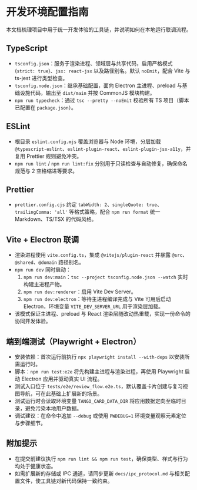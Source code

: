 # 开发环境配置指南

本文档梳理项目中用于统一开发体验的工具链，并说明如何在本地运行联调流程。

## TypeScript
- `tsconfig.json`：服务于渲染进程、领域层与共享代码，启用严格模式 (`strict: true`)、`jsx: react-jsx` 以及路径别名。默认 `noEmit`，配合 Vite 与 ts-jest 进行类型检查。
- `tsconfig.node.json`：继承基础配置，面向 Electron 主进程、preload 与基础设施代码，输出至 `dist/main` 并按 CommonJS 模块构建。
- `npm run typecheck`：通过 `tsc --pretty --noEmit` 校验所有 TS 项目（脚本已配置在 `package.json`）。

## ESLint
- 根目录 `eslint.config.mjs` 覆盖浏览器与 Node 环境，分层加载 `@typescript-eslint`、`eslint-plugin-react`、`eslint-plugin-jsx-a11y`，并复用 Prettier 规则避免冲突。
- `npm run lint` / `npm run lint:fix` 分别用于只读检查与自动修复，确保命名规范与 2 空格缩进等要求。

## Prettier
- `prettier.config.cjs` 约定 `tabWidth: 2`、`singleQuote: true`、`trailingComma: 'all'` 等格式策略，配合 `npm run format` 统一 Markdown、TS/TSX 的代码风格。

## Vite + Electron 联调
- 渲染进程使用 `vite.config.ts`，集成 `@vitejs/plugin-react` 并暴露 `@src`、`@shared`、`@domain` 路径别名。
- `npm run dev` 同时启动：
  1. `npm run dev:main`：`tsc --project tsconfig.node.json --watch` 实时构建主进程产物。
  2. `npm run dev:renderer`：启用 Vite Dev Server。
  3. `npm run dev:electron`：等待主进程编译完成与 Vite 可用后启动 Electron，环境变量 `VITE_DEV_SERVER_URL` 用于渲染层加载。
- 该模式保证主进程、preload 与 React 渲染层随改动热重载，实现一份命令的协同开发体验。

## 端到端测试（Playwright + Electron）
- 安装依赖：首次运行前执行 `npx playwright install --with-deps` 以安装所需运行时。
- 脚本：`npm run test:e2e` 将先构建主进程与渲染进程，再使用 Playwright 启动 Electron 应用并驱动真实 UI 流程。
- 测试入口位于 `tests/e2e/review_flow.e2e.ts`，默认覆盖卡片创建与复习视图导航，可在此基础上扩展新的场景。
- 测试运行时会读取环境变量 `TANGO_CARD_DATA_DIR` 将应用数据定向至临时目录，避免污染本地用户数据。
- 调试建议：在命令中追加 `--debug` 或使用 `PWDEBUG=1` 环境变量观察元素定位与步骤细节。

## 附加提示
- 在提交前建议执行 `npm run lint && npm run test`，确保类型、样式与行为均处于健康状态。
- 如需扩展新的存储或 IPC 通道，请同步更新 `docs/ipc_protocol.md` 与相关配置文件，使工具链对新代码保持一致约束。
